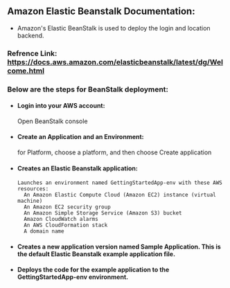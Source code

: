## Amazon Elastic Beanstalk Documentation:

* Amazon's Elastic BeanStalk is used to deploy the login and location backend.

### Refrence Link: https://docs.aws.amazon.com/elasticbeanstalk/latest/dg/Welcome.html

### Below are the steps for BeanStalk deployment:

* #### Login into your AWS account:

    Open BeanStalk console

* #### Create an Application and an Environment:

    for Platform, choose a platform, and then choose Create application
      
* #### Creates an Elastic Beanstalk application:

      Launches an environment named GettingStartedApp-env with these AWS resources:
        An Amazon Elastic Compute Cloud (Amazon EC2) instance (virtual machine)
        An Amazon EC2 security group
        An Amazon Simple Storage Service (Amazon S3) bucket
        Amazon CloudWatch alarms
        An AWS CloudFormation stack
        A domain name

* #### Creates a new application version named Sample Application. This is the default Elastic Beanstalk example application file.
      
* #### Deploys the code for the example application to the GettingStartedApp-env environment.

